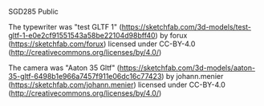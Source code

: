 SGD285 Public

The typewriter was "test GLTF 1" (https://sketchfab.com/3d-models/test-gltf-1-e0e2cf91551543a58be22104d98bff40) by forux (https://sketchfab.com/forux) licensed under CC-BY-4.0 (http://creativecommons.org/licenses/by/4.0/)


The camera was "Aaton 35 Gltf" (https://sketchfab.com/3d-models/aaton-35-gltf-6498b1e966a7457f911e06dc16c77423) by johann.menier (https://sketchfab.com/johann.menier) licensed under CC-BY-4.0 (http://creativecommons.org/licenses/by/4.0/)

